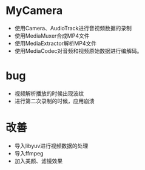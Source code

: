 # MyCamera
- 使用Camera、AudioTrack进行音视频数据的录制
- 使用MediaMuxer合成MP4文件
- 使用MediaExtractor解析MP4文件
- 使用MediaCodec对音频和视频原始数据进行编解码。
# bug
- 视频解析播放的时候出现波纹
- 进行第二次录制的时候，应用崩溃
# 改善
- 导入libyuv进行视频数据的处理
- 导入ffmpeg
- 加入美颜、滤镜效果
